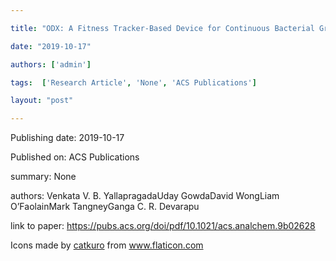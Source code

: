 ---
title: "ODX: A Fitness Tracker-Based Device for Continuous Bacterial Growth Monitoring"
date: "2019-10-17"
authors: ['admin']
tags:  ['Research Article', 'None', 'ACS Publications']
layout: "post"
---
Publishing date: 2019-10-17

Published on: ACS Publications

summary: None

authors: Venkata V. B. YallapragadaUday GowdaDavid WongLiam O’FaolainMark TangneyGanga C. R. Devarapu

link to paper: https://pubs.acs.org/doi/pdf/10.1021/acs.analchem.9b02628

Icons made by <a href="https://www.flaticon.com/free-icon/bookshelves_3576884" title="catkuro">catkuro</a> from <a href="https://www.flaticon.com/" title="Flaticon"> www.flaticon.com</a>